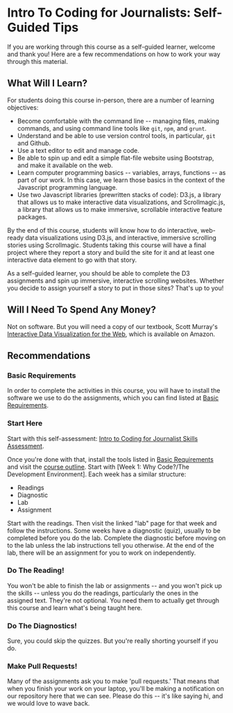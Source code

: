 # Intro To Coding for Journalists: Self-Guided Tips

If you are working through this course as a self-guided learner, welcome and thank you! Here are a few recommendations on how to work your way through this material.

## What Will I Learn?

For students doing this course in-person, there are a number of learning objectives:

* Become comfortable with the command line -- managing files, making commands, and using command line tools like `git`, `npm`, and `grunt`.
* Understand and be able to use version control tools, in particular, `git` and Github.
* Use a text editor to edit and manage code.
* Be able to spin up and edit a simple flat-file website using Bootstrap, and make it available on the web.
* Learn computer programming basics -- variables, arrays, functions -- as part of our work. In this case, we learn those basics in the context of the Javascript programming language.
* Use two Javascript libraries (prewritten stacks of code): D3.js, a library that allows us to make interactive data visualizations, and Scrollmagic.js, a library that allows us to make immersive, scrollable interactive feature packages.

By the end of this course, students will know how to do interactive, web-ready data visualizations using D3.js, and interactive, immersive scrolling stories using Scrollmagic. Students taking this course will have a final project where they report a story and build the site for it and at least one interactive data element to go with that story.

As a self-guided learner, you should be able to complete the D3 assignments and spin up immersive, interactive scrolling websites. Whether you decide to assign yourself a story to put in those sites? That's up to you!


## Will I Need To Spend Any Money?

Not on software. But you will need a copy of our textbook, Scott Murray's [Interactive Data Visualization for the Web](https://www.amazon.com/Interactive-Data-Visualization-Web-Introduction/dp/1491921285/ref=dp_ob_title_bk), which is available on Amazon.

## Recommendations

### Basic Requirements

In order to complete the activities in this course, you will have to install the software we use to do the assignments, which you can find listed at [Basic Requirements](basic-requirements.md).

### Start Here

Start with this self-assessment: [Intro to Coding for Journalist Skills Assessment](https://docs.google.com/forms/d/e/1FAIpQLSdTTlIj_aQ0yp9NFLXKr5xMXPpLFxbz0OzamPcYWTyU7698xQ/viewform?usp=sf_link).

Once you're done with that, install the tools listed in [Basic Requirements](basic-requirements.md) and visit the [course outline](README.md). Start with [Week 1: Why Code?/The Development Environment]. Each week has a similar structure:

* Readings
* Diagnostic
* Lab
* Assignment

Start with the readings. Then visit the linked "lab" page for that week and follow the instructions. Some weeks have a diagnostic (quiz), usually to be completed before you do the lab. Complete the diagnostic before moving on to the lab unless the lab instructions tell you otherwise. At the end of the lab, there will be an assignment for you to work on independently.

### Do The Reading!

You won't be able to finish the lab or assignments -- and you won't pick up the skills -- unless you do the readings, particularly the ones in the assigned text. They're not optional. You need them to actually get through this course and learn what's being taught here.

### Do The Diagnostics!

Sure, you could skip the quizzes. But you're really shorting yourself if you do.

### Make Pull Requests!

Many of the assignments ask you to make 'pull requests.' That means that when you finish your work on your laptop, you'll be making a notification on our repository here that we can see. Please do this -- it's like saying hi, and we would love to wave back.
